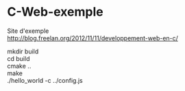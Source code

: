 # C-Web-exemple

Site d'exemple  
http://blog.freelan.org/2012/11/11/developpement-web-en-c/  

mkdir build  
cd build  
cmake ..  
make  
./hello_world -c ../config.js  
